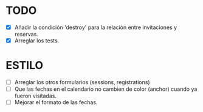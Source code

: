 # TODO
- [x] Añadir la condición 'destroy' para la relación entre invitaciones y reservas.
- [x] Arreglar los tests.

# ESTILO
- [ ] Arreglar los otros formularios (sessions, registrations)
- [ ] Que las fechas en el calendario no cambien de color (anchor) cuando ya fueron visitadas.
- [ ] Mejorar el formato de las fechas.
